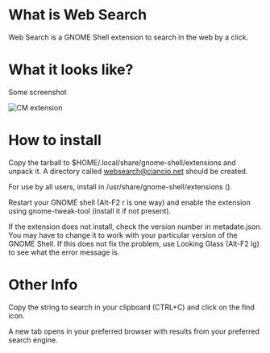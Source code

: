What is Web Search
========================

Web Search is a GNOME Shell extension to search in the web by a click.

What it looks like?
========================

Some screenshot

![CM extension](http://i.imgur.com/UjnQI.png)


How to install
========================

Copy the tarball to $HOME/.local/share/gnome-shell/extensions
and unpack it. A directory called websearch@ciancio.net
should be created. 

For use by all users, install in /usr/share/gnome-shell/extensions ().

Restart your GNOME shell (Alt-F2 r is one way) and enable the
extension using gnome-tweak-tool (install it if not present).

If the extension does not install, check the version number in
metadate.json. You may have to change it to work with your
particular version of the GNOME Shell. If this does not fix
the problem, use Looking Glass (Alt-F2 lg) to see what the
error message is.


Other Info
========================

Copy the string to search in your clipboard (CTRL+C) and click on the find icon.


A new tab opens in your preferred browser with results from your preferred search engine.





